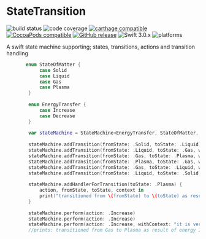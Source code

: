 # StateTransition
![build status](https://travis-ci.org/nicholascross/StateTransition.svg?branch=master)
![code coverage](https://img.shields.io/codecov/c/github/nicholascross/StateTransition.svg)
[![carthage compatible](https://img.shields.io/badge/Carthage-compatible-4BC51D.svg?style=flat)](https://github.com/Carthage/Carthage) 
[![CocoaPods compatible](https://img.shields.io/cocoapods/v/StateTransition.svg)](https://cocoapods.org/pods/StateTransition) 
[![GitHub release](https://img.shields.io/github/release/nicholascross/StateTransition.svg)](https://github.com/nicholascross/StateTransition/releases) 
![Swift 3.0.x](https://img.shields.io/badge/Swift-3.0.x-orange.svg) 
![platforms](https://img.shields.io/badge/platforms-iOS%20%7C%20OS%20X%20%7C%20watchOS%20%7C%20tvOS%20-lightgrey.svg)

A swift state machine supporting; states, transitions, actions and transition handling

```swift
       enum StateOfMatter {
            case Solid
            case Liquid
            case Gas
            case Plasma
        }
        
        enum EnergyTransfer {
            case Increase
            case Decrease
        }
        
        var stateMachine = StateMachine<EnergyTransfer, StateOfMatter, String>(initialState: .Solid)
        
        stateMachine.addTransition(fromState: .Solid, toState: .Liquid, when: .Increase)
        stateMachine.addTransition(fromState: .Liquid, toState: .Gas, when: .Increase)
        stateMachine.addTransition(fromState: .Gas, toState: .Plasma, when: .Increase)
        stateMachine.addTransition(fromState: .Plasma, toState: .Gas, when: .Decrease)
        stateMachine.addTransition(fromState: .Gas, toState: .Liquid, when: .Decrease)
        stateMachine.addTransition(fromState: .Liquid, toState: .Solid, when: .Decrease)
        
        stateMachine.addHandlerForTransition(toState: .Plasma) {
            action, fromState, toState, context in
            print("transitioned from \(fromState) to \(toState) as result of energy \(action) - \(context ?? "no context")")
        }
        
        stateMachine.perform(action: .Increase)
        stateMachine.perform(action: .Increase)
        stateMachine.perform(action: .Increase, withContext: "it is very hot")
        //prints: transitioned from Gas to Plasma as result of energy Increase - it is very hot
```
